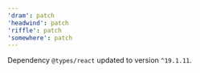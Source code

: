 ```yaml
---
'dram': patch
'headwind': patch
'riffle': patch
'somewhere': patch
---
```

Dependency `@types/react` updated to version `^19.1.11`.
